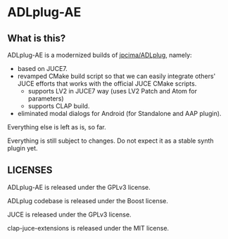 # ADLplug-AE

## What is this?

ADLplug-AE is a modernized builds of [jpcima/ADLplug](https://github.com/jpcima/ADLplug/), namely:

- based on JUCE7.
- revamped CMake build script so that we can easily integrate others'
  JUCE efforts that works with the official JUCE CMake scripts.
  - supports LV2 in JUCE7 way (uses LV2 Patch and Atom for parameters)
  - supports CLAP build.
- eliminated modal dialogs for Android (for Standalone and AAP plugin).

Everything else is left as is, so far.

Everything is still subject to changes. Do not expect it as a stable synth plugin yet.


## LICENSES

ADLplug-AE is released under the GPLv3 license.

ADLplug codebase is released under the Boost license.

JUCE is released under the GPLv3 license.

clap-juce-extensions is released under the MIT license.

